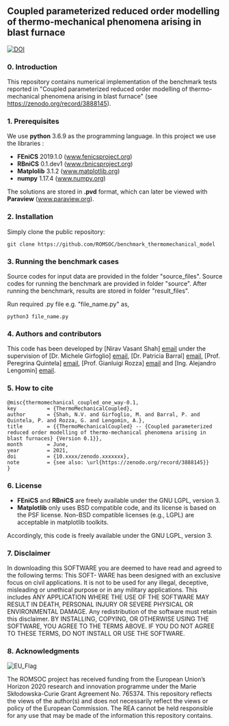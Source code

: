 ## Coupled parameterized reduced order modelling of thermo-mechanical phenomena arising in blast furnace ##
[![DOI](https://zenodo.org/badge/DOI/10.5281/zenodo.5171821.svg)](https://doi.org/10.5281/zenodo.5171821)

### 0. Introduction

This repository contains numerical implementation of the benchmark tests reported in "Coupled parameterized reduced order modelling of thermo-mechanical phenomena arising in blast furnace" (see https://zenodo.org/record/3888145). 

### 1. Prerequisites

We use **python** 3.6.9 as the programming language. In this project we use the libraries :
* **FEniCS** 2019.1.0 (www.fenicsproject.org)
* **RBniCS** 0.1.dev1 (www.rbnicsproject.org)
* **Matplolib** 3.1.2 (www.matplotlib.org)
* **numpy** 1.17.4 (www.numpy.org)

The solutions are stored in **.pvd** format, which can later be viewed with **Paraview** (www.paraview.org).

### 2. Installation

Simply clone the public repository:

```
git clone https://github.com/ROMSOC/benchmark_thermomechanical_model
```

### 3. Running the benchmark cases

Source codes for input data are provided in the folder "source_files". Source codes for running the benchmark are provided in folder "source". After running the benchmark, results are stored in folder "result_files".

Run required .py file e.g. "file_name.py" as,
```
python3 file_name.py
```

### 4. Authors and contributors

This code has been developed by [Nirav Vasant Shah] [email](mailto:shah.nirav@sissa.it) under the supervision of [Dr. Michele Girfoglio] [email](mailto:michele.girfoglio@sissa.it), [Dr. Patricia Barral] [email](mailto:patricia.barral@usc.es), [Prof. Peregrina Quintela] [email](mailto:peregrina.quintela@itmati.com), [Prof. Gianluigi Rozza] [email](mailto:gianluigi.rozza@sissa.it) and [Ing. Alejandro Lengomin] [email](mailto:alejandro.lengomin@arcelormittal.com).

### 5. How to cite

	@misc{thermomechanical_coupled_one_way-0.1,
	key          = {ThermoMechanicalCoupled},
	author       = {Shah, N.V. and Girfoglio, M. and Barral, P. and Quintela, P. and Rozza, G. and Lengomin, A.},
	title        = {{ThermoMechanicalCoupled} -- {Coupled parameterized reduced order modelling of thermo-mechanical phenomena arising in blast furnaces} {Version 0.1}},
	month        = June,
	year         = 2021,
	doi          = {10.xxxx/zenodo.xxxxxxx},
	note         = {see also: \url{https://zenodo.org/record/3888145}}
	}

### 6. License

* **FEniCS** and **RBniCS** are freely available under the GNU LGPL, version 3.
* **Matplotlib** only uses BSD compatible code, and its license is based on the PSF license. Non-BSD compatible licenses (e.g., LGPL) are acceptable in matplotlib toolkits.

Accordingly, this code is freely available under the GNU LGPL, version 3.

### 7. Disclaimer
In downloading this SOFTWARE you are deemed to have read and agreed to the following terms: This SOFT- WARE has been designed with an exclusive focus on civil applications. It is not to be used for any illegal, deceptive, misleading or unethical purpose or in any military applications. This includes ANY APPLICATION WHERE THE USE OF THE SOFTWARE MAY RESULT IN DEATH, PERSONAL INJURY OR SEVERE PHYSICAL OR ENVIRONMENTAL DAMAGE. Any redistribution of the software must retain this disclaimer. BY INSTALLING, COPYING, OR OTHERWISE USING THE SOFTWARE, YOU AGREE TO THE TERMS ABOVE. IF YOU DO NOT AGREE TO THESE TERMS, DO NOT INSTALL OR USE THE SOFTWARE.

### 8. Acknowledgments
![EU_Flag](https://user-images.githubusercontent.com/18644277/127079558-ac424ce8-0df1-4ace-8dfd-c48c511c95eb.png)

The ROMSOC project has received funding from the European Union’s Horizon 2020 research and innovation programme under the Marie Skłodowska-Curie Grant Agreement No. 765374. This repository reflects the views of the author(s) and does not necessarily reflect the views or policy of the European Commission. The REA cannot be held responsible for any use that may be made of the information this repository contains.
